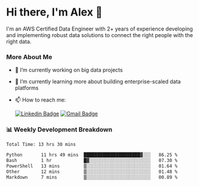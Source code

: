 # Hi there, I'm Alex  👋

I'm an AWS Certified Data Engineer with 2+ years of experience developing and implementing robust data solutions to connect the right people with the right data. 

### More About Me

- 🔭 I’m currently working on big data projects
- 🌱 I’m currently learning more about building enterprise-scaled data platforms
- 📫 How to reach me:

  [![Linkedin Badge](https://img.shields.io/badge/LinkedIn-0077B5?style=for-the-badge&logo=linkedin&logoColor=white)](https://www.linkedin.com/in/itsalexchen) [![Gmail Badge](https://img.shields.io/badge/Gmail-D14836?style=for-the-badge&logo=gmail&logoColor=white)](mailto:itsalexchen@gmail.com)




### 📊 Weekly Development Breakdown
<!--START_SECTION:waka-->

```txt
Total Time: 13 hrs 30 mins

Python       11 hrs 49 mins  █████████████████████▓░░░   86.25 %
Bash         1 hr            █▓░░░░░░░░░░░░░░░░░░░░░░░   07.30 %
PowerShell   13 mins         ▒░░░░░░░░░░░░░░░░░░░░░░░░   01.64 %
Other        12 mins         ▒░░░░░░░░░░░░░░░░░░░░░░░░   01.48 %
Markdown     7 mins          ▒░░░░░░░░░░░░░░░░░░░░░░░░   00.89 %
```

<!--END_SECTION:waka-->
